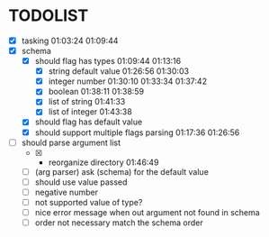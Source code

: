 # TODOLIST

- [x] tasking 01:03:24 01:09:44
- [x] schema
  - [x] should flag has types 01:09:44 01:13:16
    - [x] string default value 01:26:56 01:30:03
    - [x] integer number 01:30:10 01:33:34 01:37:42
    - [x] boolean 01:38:11 01:38:59
    - [x] list of string 01:41:33
    - [x] list of integer 01:43:38
  - [x] should flag has default value
  - [x] should support multiple flags parsing 01:17:36 01:26:56
- [ ] should parse argument list 
  * [x] + reorganize directory 01:46:49
  - [ ] (arg parser) ask (schema) for the default value
  - [ ] should use value passed 
  - [ ] negative number
  - [ ] not supported value of type?
  - [ ] nice error message when out argument not found in schema
  - [ ] order not necessary match the schema order
